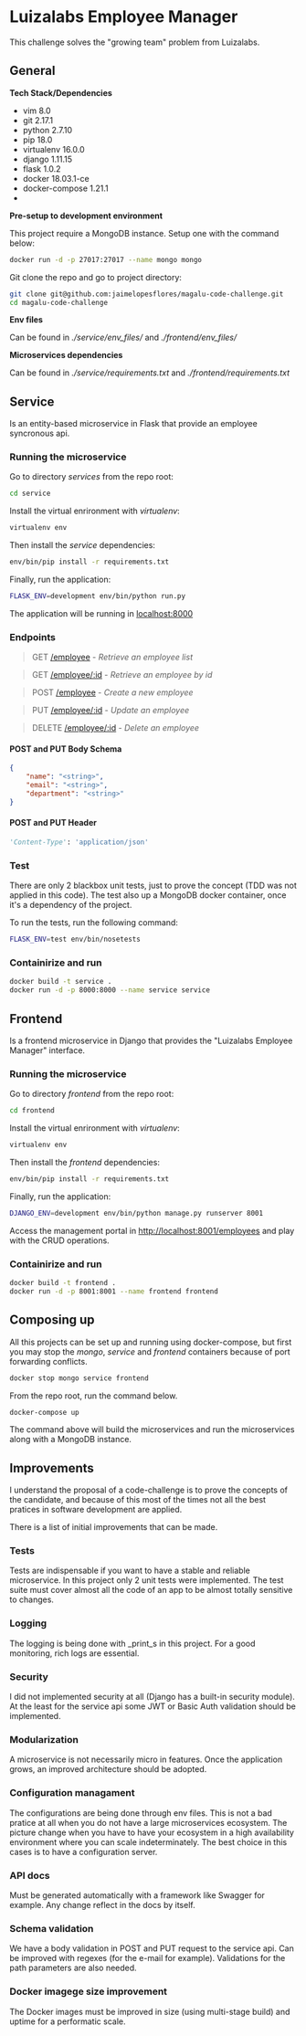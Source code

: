 # Luizalabs Employee Manager

This challenge solves the "growing team" problem from Luizalabs.

## General

**Tech Stack/Dependencies**
* vim 8.0
* git 2.17.1
* python 2.7.10
* pip 18.0
* virtualenv 16.0.0
* django 1.11.15
* flask 1.0.2
* docker 18.03.1-ce
* docker-compose 1.21.1
* 


**Pre-setup to development environment**

This project require a MongoDB instance. Setup one with the command below:
```bash
docker run -d -p 27017:27017 --name mongo mongo
```

Git clone the repo and go to project directory:
```bash
git clone git@github.com:jaimelopesflores/magalu-code-challenge.git
cd magalu-code-challenge
```

**Env files**

Can be found in _./service/env_files/_ and _./frontend/env_files/_

**Microservices dependencies**

Can be found in _./service/requirements.txt_ and _./frontend/requirements.txt_

## Service

Is an entity-based microservice in Flask that provide an employee syncronous api.

### Running the microservice

Go to directory _services_ from the repo root:
```bash
cd service
```

Install the virtual enrironment with _virtualenv_:
```bash
virtualenv env
```

Then install the _service_ dependencies:
```bash
env/bin/pip install -r requirements.txt
```

Finally, run the application:
```bash
FLASK_ENV=development env/bin/python run.py
```

The application will be running in [localhost:8000](http://localhost:8000)

### Endpoints

> GET [/employee](http://localhost:8000/employee) - _Retrieve an employee list_

> GET [/employee/:id](http://localhost:8000/employee/:id) - _Retrieve an employee by id_

> POST [/employee](http://localhost:8000/employee) - _Create a new employee_

> PUT [/employee/:id](http://localhost:8000/employee/:id) - _Update an employee_

> DELETE [/employee/:id](http://localhost:8000/employee/:id) - _Delete an employee_

#### POST and PUT Body Schema
```json
{
    "name": "<string>",
    "email": "<string>",
    "department": "<string>"
}

```

#### POST and PUT Header
```python
'Content-Type': 'application/json'
```

### Test

There are only 2 blackbox unit tests, just to prove the concept (TDD was not applied in this code).
The test also up a MongoDB docker container, once it's a dependency of the project.

To run the tests, run the following command:

```bash
FLASK_ENV=test env/bin/nosetests
```

### Containirize and run

```bash
docker build -t service .
docker run -d -p 8000:8000 --name service service
```

## Frontend

Is a frontend microservice in Django that provides the "Luizalabs Employee Manager" interface.

### Running the microservice

Go to directory _frontend_ from the repo root:
```bash
cd frontend
```

Install the virtual enrironment with _virtualenv_:
```bash
virtualenv env
```

Then install the _frontend_ dependencies:
```bash
env/bin/pip install -r requirements.txt
```

Finally, run the application:
```bash
DJANGO_ENV=development env/bin/python manage.py runserver 8001
```

Access the management portal in [http://localhost:8001/employees](http://localhost:8001/employees) and play with the CRUD operations.


### Containirize and run

```bash
docker build -t frontend .
docker run -d -p 8001:8001 --name frontend frontend
```

## Composing up



All this projects can be set up and running using docker-compose, but first you may stop the _mongo_, _service_ and _frontend_ containers because of port forwarding conflicts.
```bash
docker stop mongo service frontend
```

From the repo root, run the command below.
```bash
docker-compose up
````

The command above will build the microservices and run the microservices along with a MongoDB instance.

## Improvements

I understand the proposal of a code-challenge is to prove the concepts of the candidate, and because of this most of the times not all the best pratices in software development are applied.

There is a list of initial improvements that can be made.

### Tests
Tests are indispensable if you want to have a stable and reliable microservice. In this project only 2 unit tests were implemented. The test suite must cover almost all the code of an app to be almost totally sensitive to changes.

### Logging
The logging is being done with _print_s in this project. For a good monitoring, rich logs are essential.

### Security
I did not implemented security at all (Django has a built-in security module). At the least for the service api some JWT or Basic Auth validation should be implemented.

### Modularization
A microservice is not necessarily micro in features. Once the application grows, an improved architecture should be adopted.

### Configuration managament
The configurations are being done through env files. This is not a bad pratice at all when you do not have a large microservices ecosystem. The picture change when you have to have your ecosystem in a high availability environment where you can scale indeterminately. The best choice in this cases is to have a configuration server.

### API docs
Must be generated automatically with a framework like Swagger for example. Any change reflect in the docs by itself.

### Schema validation
We have a body validation in POST and PUT request to the service api. Can be improved with regexes (for the e-mail for example).
Validations for the path parameters are also needed.

### Docker imagege size improvement
The Docker images must be improved in size (using multi-stage build) and uptime for a performatic scale.